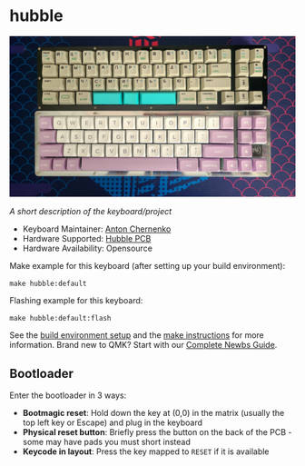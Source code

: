 # hubble

![hubble](https://raw.githubusercontent.com/ch3rny/hubble-keyboard/main/assets/main.jpg)

*A short description of the keyboard/project*

* Keyboard Maintainer: [Anton Chernenko](https://github.com/ch3rny)
* Hardware Supported: [Hubble PCB](https://github.com/ch3rny/hubble-keyboard)
* Hardware Availability: Opensource

Make example for this keyboard (after setting up your build environment):

    make hubble:default

Flashing example for this keyboard:

    make hubble:default:flash

See the [build environment setup](https://docs.qmk.fm/#/getting_started_build_tools) and the [make instructions](https://docs.qmk.fm/#/getting_started_make_guide) for more information. Brand new to QMK? Start with our [Complete Newbs Guide](https://docs.qmk.fm/#/newbs).

## Bootloader

Enter the bootloader in 3 ways:

* **Bootmagic reset**: Hold down the key at (0,0) in the matrix (usually the top left key or Escape) and plug in the keyboard
* **Physical reset button**: Briefly press the button on the back of the PCB - some may have pads you must short instead
* **Keycode in layout**: Press the key mapped to `RESET` if it is available

